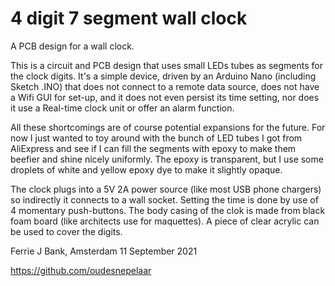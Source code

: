 # 4 digit 7 segment wall clock

A PCB design for a wall clock.

This is a circuit and PCB design that uses small LEDs tubes as segments for the clock digits.
It's a simple device, driven by an Arduino Nano (including Sketch .INO) that does not connect to
a remote data source, does not have a Wifi GUI for set-up, and it does not even persist its time setting,
nor does it use a Real-time clock unit or offer an alarm function.

All these shortcomings are of course potential expansions for the future. For now I just wanted to toy
around with the bunch of LED tubes I got from AliExpress and see if I can fill the segments with epoxy
to make them beefier and shine nicely uniformly. The epoxy is transparent, but I use some droplets of white and yellow
epoxy dye to make it slightly opaque.

The clock plugs into a 5V 2A power source (like most USB phone chargers) so indirectly it connects to a wall socket.
Setting the time is done by use of 4 momentary push-buttons.
The body casing of the clok is made from black foam board (like architects use for maquettes).
A piece of clear acrylic can be used to cover the digits.


Ferrie J Bank,
Amsterdam 11 September 2021

https://github.com/oudesnepelaar
